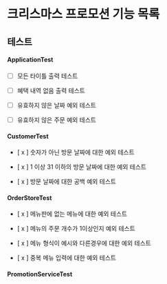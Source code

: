 # 크리스마스 프로모션 기능 목록

## 테스트

#### ApplicationTest

- [  ] 모든 타이틀 출력 테스트


- [  ] 혜택 내역 없음 출력 테스트


- [  ] 유효하지 않은 날짜 예외 테스트


- [  ] 유효하지 않은 주문 예외 테스트

#### CustomerTest

- [ x ] 숫자가 아닌 방문 날짜에 대한 예외 테스트


- [ x ] 1 이상 31 이하의 방문 날짜에 대한 예외 테스트


- [ x ] 방문 날짜에 대한 공백 예외 테스트

#### OrderStoreTest

- [ x ] 메뉴판에 없는 메뉴에 대한 예외 테스트


- [ x ] 메뉴의 주문 개수가 1이상인지 예외 테스트


- [ x ] 메뉴 형식이 예시와 다른경우에 대한 예외 테스트


- [ x ] 중복 메뉴 입력에 대한 예외 테스트

#### PromotionServiceTest

